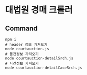 # 대법원 경매 크롤러

## Command

```
npm i
# header 정보 가져오기
node courtauction.js
# 물건정보 가져오기
node courtauction-detailSrch.js
# 사건정보 가져오기
node courtauction-detailCaseSrch.js
```